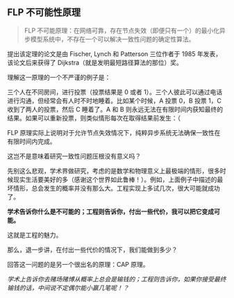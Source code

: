 ## FLP 不可能性原理

  >FLP 不可能原理：在网络可靠，存在节点失效（即便只有一个）的最小化异步模型系统中，不存在一个可以解决一致性问题的确定性算法。

提出该定理的论文是由 Fischer, Lynch 和 Patterson 三位作者于 1985 年发表，该论文后来获得了 Dijkstra（就是发明最短路径算法的那位）奖。

理解这一原理的一个不严谨的例子是：

三个人在不同房间，进行投票（投票结果是 0 或者 1）。三个人彼此可以通过电话进行沟通，但经常会有人时不时地睡着。比如某个时候，A 投票 0，B 投票 1，C 收到了两人的投票，然后 C 睡着了。A 和 B 则永远无法在有限时间内获知最终的结果。如果可以重新投票，则类似情形每次在取得结果前发生：（

FLP 原理实际上说明对于允许节点失效情况下，纯粹异步系统无法确保一致性在有限时间内完成。

这岂不是意味着研究一致性问题压根没有意义吗？

先别这么悲观，学术界做研究，考虑的是数学和物理意义上最极端的情形，很多时候现实生活要美好的多（感谢这个世界如此鲁棒！）。例如，上面例子中描述的最坏情形，总会发生的概率并没有那么大。工程实现上多试几次，很大可能就成功了。

**学术告诉你什么是不可能的；工程则告诉你，付出一些代价，我可以把它变成可能。**

这就是工程的魅力。

那么，退一步讲，在付出一些代价的情况下，我们能做到多少？

回答这一问题的是另一个很出名的原理：CAP 原理。

*学术上告诉你去赌场赌博从概率上总会是输钱的；工程则告诉你，如果你接受最终输钱的话，中间说不定偶尔能小赢几笔呢！？*